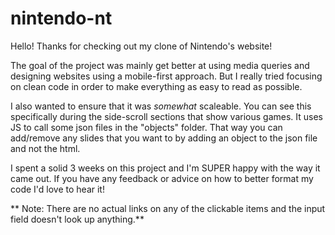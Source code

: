 ﻿# nintendo-nt
 
 Hello! Thanks for checking out my clone of Nintendo's website!
 
The goal of the project was mainly get better at using media queries and designing websites using a mobile-first approach. But I really tried focusing on clean code in order to make everything as easy to read as possible. 

I also wanted to ensure that it was *somewhat* scaleable. You can see this specifically during the side-scroll sections that show various games. It uses JS to call some json files in the "objects" folder. That way you can add/remove any slides that you want to by adding an object to the json file and not the html.

 
I spent a solid 3 weeks on this project and I'm SUPER happy with the way it came out. If you have any feedback or advice on how to better format my code I'd love to hear it!

**
Note: There are no actual links on any of the clickable items and the input field doesn't look up anything.**
